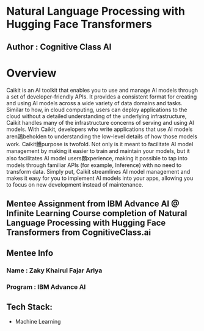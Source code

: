 # Natural Language Processing with Hugging Face Transformers
## Author : Cognitive Class AI

# Overview
Caikit is an AI toolkit that enables you to use and manage AI models through a set of developer-friendly APIs. It provides a consistent format for creating and using AI models across a wide variety of data domains and tasks. Similar to how, in cloud computing, users can deploy applications to the cloud without a detailed understanding of the underlying infrastructure, Caikit handles many of the infrastructure concerns of serving and using AI models. With Caikit, developers who write applications that use AI models aren鴠beholden to understanding the low-level details of how those models work.
Caikit鳠purpose is twofold. Not only is it meant to facilitate AI model management by making it easier to train and maintain your models, but it also facilitates AI model users頥xperience, making it possible to tap into models through familiar APIs (for example, Inference) with no need to transform data.
Simply put, Caikit streamlines AI model management and makes it easy for you to implement AI models into your apps, allowing you to focus on new development instead of maintenance.



Mentee Assignment from IBM Advance AI @ Infinite Learning
Course completion of Natural Language Processing with Hugging Face Transformers from CognitiveClass.ai
---
## Mentee Info
### Name : Zaky Khairul Fajar Arlya
### Program : IBM Advance AI

## Tech Stack:
- Machine Learning
